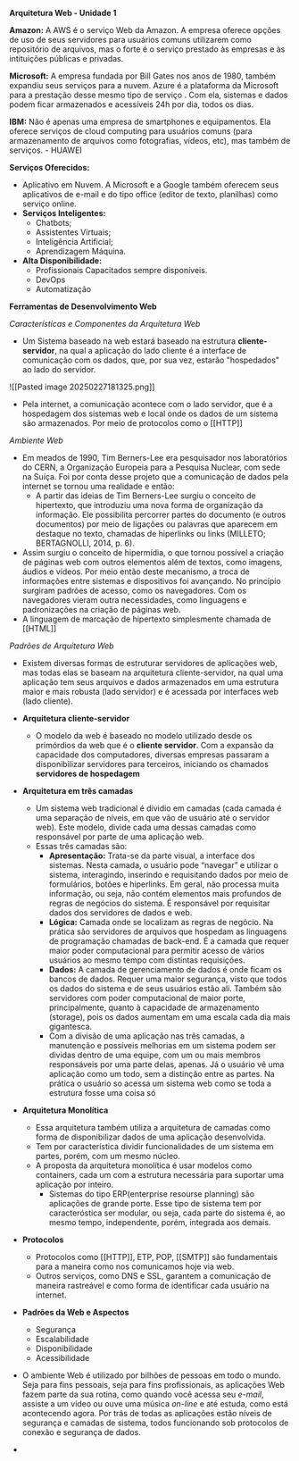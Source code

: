 **Arquitetura Web - Unidade 1**

**Amazon:** A AWS é o serviço Web da Amazon. A empresa oferece opções de uso de seus servidores para usuários comuns utilizarem como repositório de arquivos, mas o forte é o serviço prestado às empresas e às intituições públicas e privadas.

**Microsoft:** A empresa fundada por Bill Gates nos anos de 1980, também expandiu seus serviços para a nuvem. Azure é a plataforma da Microsoft para a prestação desse mesmo tipo de serviço . Com ela, sistemas e dados podem ficar armazenados e acessíveis 24h por dia, todos os dias.

**IBM:** Não é apenas uma empresa de smartphones e equipamentos. Ela oferece serviços de cloud computing para usuários comuns (para armazenamento de arquivos como fotografias, vídeos, etc), mas também de serviços. - HUAWEI

**Serviços Oferecidos:** 
- Aplicativo em Nuvem. A Microsoft e a Google também oferecem seus aplicativos de e-mail e do tipo office (editor de texto, planilhas) como serviço online.
- **Serviços Inteligentes:**
	- Chatbots;
	- Assistentes Virtuais;
	- Inteligência Artificial;
	- Aprendizagem Máquina.
- **Alta Disponibilidade:**
	- Profissionais Capacitados sempre disponíveis.
	- DevOps
	- Automatização

**Ferramentas de Desenvolvimento Web**

*Características e Componentes da Arquitetura Web*

- Um Sistema baseado na web estará baseado na estrutura **cliente-servidor**, na qual a aplicação do lado cliente é a interface de comunicação com os dados, que, por sua vez, estarão "hospedados" ao lado do servidor.

![[Pasted image 20250227181325.png]]

- Pela internet, a comunicação acontece com o lado servidor, que é a hospedagem dos sistemas web e local onde os dados de um sistema são armazenados. Por meio de protocolos como o [[HTTP]]

*Ambiente Web*

- Em meados de 1990, Tim Berners-Lee era pesquisador nos laboratórios do CERN, a Organização Europeia para a Pesquisa Nuclear, com sede na Suíça. Foi por conta desse projeto que a comunicação de dados pela internet se tornou uma realidade e então:
	-  A partir das ideias de Tim Berners-Lee surgiu o conceito de hipertexto, que introduziu uma nova forma de organização da informação. Ele possibilita percorrer partes do documento (e outros documentos) por meio de ligações ou palavras que aparecem em destaque no texto, chamadas de hiperlinks ou links (MILLETO; BERTAGNOLLI, 2014, p. 6).
- Assim surgiu o conceito de hipermídia, o que tornou possível a criação de páginas web com outros elementos além de textos, como imagens, áudios e vídeos. Por meio então deste mecanismo, a troca de informações entre sistemas e dispositivos foi avançando. No princípio surgiram padrões de acesso, como os navegadores. Com os navegadores vieram outra necessidades, como linguagens e padronizações na criação de páginas web. 
- A linguagem de marcação de hipertexto simplesmente chamada de [[HTML]]

*Padrões de Arquitetura Web* 

- Existem diversas formas de estruturar servidores de aplicações web, mas todas elas se baseam na arquitetura cliente-servidor, na qual uma aplicação tem seus arquivos e dados armazenados em uma estrutura maior e mais robusta (lado servidor) e é acessada por interfaces web (lado cliente).

- **Arquitetura cliente-servidor**
	- O modelo da web é baseado no modelo utilizado desde os primórdios da web que é o **cliente servidor**. Com a expansão da capacidade dos computadores, diversas empresas passaram a disponibilizar servidores para terceiros, iniciando os chamados **servidores de hospedagem**
- **Arquitetura em três camadas**
	- Um sistema web tradicional é dividio em camadas (cada camada é uma separação de níveis, em que vão de usuário até o servidor web). Este modelo, divide cada uma dessas camadas como responsável por parte de uma aplicação web.
	- Essas três camadas são:
		- **Apresentação:** Trata-se da parte visual, a interface dos sistemas. Nesta camada, o usuário pode “navegar” e utilizar o sistema, interagindo, inserindo e requisitando dados por meio de formulários, botões e hiperlinks. Em geral, não processa muita informação, ou seja, não contém elementos mais profundos de regras de negócios do sistema. É responsável por requisitar dados dos servidores de dados e web.
		- **Lógica:** Camada onde se localizam as regras de negócio. Na prática são servidores de arquivos que hospedam as linguagens de programação chamadas de back-end. É a camada que requer maior poder computacional para permitir acesso de vários usuários ao mesmo tempo com distintas requisições.
		- **Dados:** A camada de gerenciamento de dados é onde ficam os bancos de dados. Requer uma maior segurança, visto que todos os dados do sistema e de seus usuários estão ali. Também são servidores com poder computacional de maior porte, principalmente, quanto à capacidade de armazenamento (storage), pois os dados aumentam em uma escala cada dia mais gigantesca.
		- Com a divisão de uma aplicação nas três camadas, a manutenção e possíveis melhorias em um sistema podem ser dividas dentro de uma equipe, com um ou mais membros responsáveis por uma parte delas, apenas. Já o usuário vê uma aplicação como um todo, sem a distinção entre as partes. Na prática o usuário so acessa um sistema web como se toda a estrutura fosse uma coisa só 
- **Arquitetura Monolítica**
	- Essa arquitetura também utiliza a arquitetura de camadas como forma de disponibilizar dados de uma aplicação desenvolvida.
	- Tem por característica dividir funcionalidades de um sistema em partes, porém, com um mesmo núcleo. 
	- A proposta da arquitetura monolítica é usar modelos como containers, cada um com a estrutura necessária para suportar uma aplicação por inteiro.
		- Sistemas do tipo ERP(enterprise resourse planning) são aplicações de grande porte. Esse tipo de sistema tem por caracteróstica ser modular, ou seja, cada parte do sistema é, ao mesmo tempo, independente, porém, integrada aos demais.
 - **Protocolos** 
	 - Protocolos como [[HTTP]], ETP, POP, [[SMTP]] são fundamentais para a maneira como nos comunicamos hoje via web.
	 - Outros serviços, como DNS e SSL, garantem a comunicação de maneira rastreável e como forma de identificar cada usuário na internet.

- **Padrões da Web e Aspectos**
	- Segurança
	- Escalabilidade
	- Disponibilidade
	- Acessibilidade
- O ambiente Web é utilizado por bilhões de pessoas em todo o mundo. Seja para fins pessoais, seja para fins profissionais, as aplicações Web fazem parte da sua rotina, como quando você acessa seu _e-mail_, assiste a um vídeo ou ouve uma música _on-line_ e até estuda, como está acontecendo agora. Por trás de todas as aplicações estão níveis de segurança e camadas de sistema, todos funcionando sob protocolos de conexão e segurança de dados.
- 